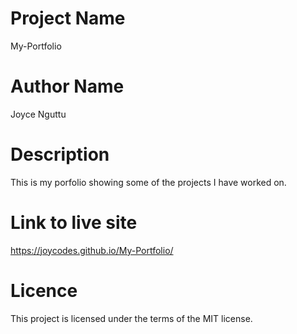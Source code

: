 # Project Name
My-Portfolio

# Author Name
Joyce Nguttu

# Description
This is my porfolio showing some of the projects I have worked on.

# Link to live site 
https://joycodes.github.io/My-Portfolio/

# Licence
This project is licensed under the terms of the MIT license.


